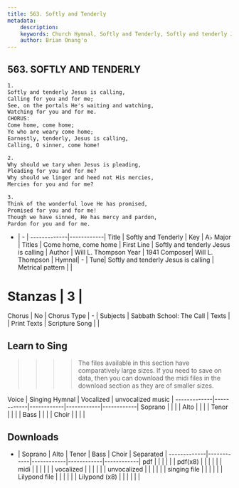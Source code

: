 ```yaml
---
title: 563. Softly and Tenderly
metadata:
    description: 
    keywords: Church Hymnal, Softly and Tenderly, Softly and tenderly Jesus is calling, Come home, come home
    author: Brian Onang'o
---
```



## 563. SOFTLY AND TENDERLY

```txt
1.
Softly and tenderly Jesus is calling, 
Calling for you and for me; 
See, on the portals He's waiting and watching,
Watching for you and for me. 
CHORUS:
Come home, come home; 
Ye who are weary come home; 
Earnestly, tenderly, Jesus is calling, 
Calling, O sinner, come home! 

2.
Why should we tary when Jesus is pleading, 
Pleading for you and for me? 
Why should we linger and heed not His mercies, 
Mercies for you and for me? 

3.
Think of the wonderful love He has promised, 
Promised for you and for me! 
Though we have sinned, He has mercy and pardon, 
Pardon for you and for me. 
```

- |   -  |
-------------|------------|
Title | Softly and Tenderly |
Key | A♭ Major |
Titles | Come home, come home |
First Line | Softly and tenderly Jesus is calling |
Author | Will L. Thompson
Year | 1941
Composer| Will L. Thompson |
Hymnal|  - |
Tune| Softly and tenderly Jesus is calling |
Metrical pattern | |
# Stanzas | 3 |
Chorus | No |
Chorus Type | - |
Subjects | Sabbath School: The Call |
Texts |  |
Print Texts | 
Scripture Song |  |
  
## Learn to Sing

>>>> The files available in this section have comparatively large sizes. If you need to save on data, then you can download the midi files in the download section as they are of smaller sizes.

Voice |  Singing Hymnal | Vocalized | unvocalized music |
-------------|------------|------------|------------|------------|
Soprano | | | |
Alto | | | |
Tenor | | | |
Bass | | | |
Choir | | | |

## Downloads

- |  Soprano | Alto | Tenor | Bass | Choir | Separated |
-------------|------------|------------|------------|------------|
pdf | | | | | |
pdf(x8) | | | | | |
midi | | | | | |
vocalized | | | | | |
unvocalized | | | | | |
singing file | | | | | |
Lilypond file | | | | | |
Lilypond (x8) | | | | | |
  
